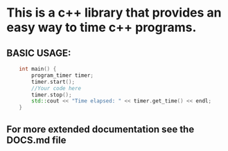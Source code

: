 # This is a c++ library that provides an easy way to time c++ programs.

## BASIC USAGE:
```c++
	int main() {
		program_timer timer;
		timer.start();
		//Your code here
		timer.stop();
		std::cout << "Time elapsed: " << timer.get_time() << endl;
	}
```

## For more extended documentation see the DOCS.md file
